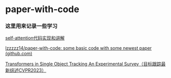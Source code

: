 # paper-with-code
### 这里用来记录一些学习

[self-attention代码实现和讲解](https://github.com/lzzzzz14/paper-with-code/tree/main/self-attention)

[lzzzzz14/paper-with-code: some basic code with some newest paper (github.com)](https://github.com/lzzzzz14/paper-with-code/tree/main)

[Transformers in Single Object Tracking An Experimental Survey（目标跟踪最新综述CVPR2023）](https://github.com/lzzzzz14/paper-with-code/blob/main/paper/Transformers%20in%20Single%20Object%20Tracking%20An%20Experimental%20Survey%EF%BC%88%E7%9B%AE%E6%A0%87%E8%B7%9F%E8%B8%AA%E6%9C%80%E6%96%B0%E7%BB%BC%E8%BF%B0CVPR2023%EF%BC%89/VOT%E7%BB%BC%E8%BF%B0%EF%BC%882023cvpr%E7%AC%94%E8%AE%B0%EF%BC%89.md)


